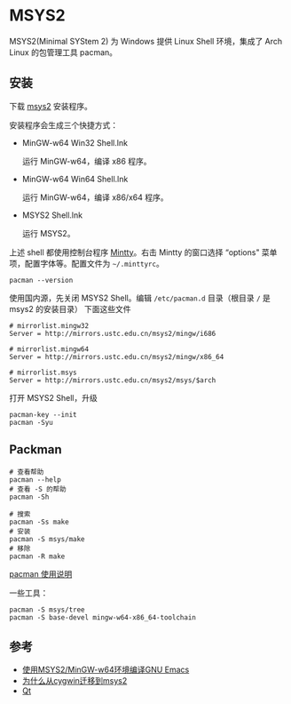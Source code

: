 # MSYS2

MSYS2(Minimal SYStem 2) 为 Windows 提供 Linux Shell 环境，集成了 Arch Linux 的包管理工具 pacman。

## 安装

下载 [msys2](https://msys2.github.io/) 安装程序。

安装程序会生成三个快捷方式：

- MinGW-w64 Win32 Shell.lnk

  运行 MinGW-w64，编译 x86 程序。

- MinGW-w64 Win64 Shell.lnk

  运行 MinGW-w64，编译 x86/x64 程序。

- MSYS2 Shell.lnk

  运行 MSYS2。

上述 shell 都使用控制台程序 [Mintty](https://mintty.github.io/)。右击 Mintty 的窗口选择 “options" 菜单项，配置字体等。配置文件为 `~/.minttyrc`。

```shell
pacman --version
```

使用国内源，先关闭 MSYS2 Shell。编辑 `/etc/pacman.d` 目录（根目录 `/` 是 msys2 的安装目录） 下面这些文件

```
# mirrorlist.mingw32
Server = http://mirrors.ustc.edu.cn/msys2/mingw/i686

# mirrorlist.mingw64
Server = http://mirrors.ustc.edu.cn/msys2/mingw/x86_64

# mirrorlist.msys
Server = http://mirrors.ustc.edu.cn/msys2/msys/$arch
```

打开 MSYS2 Shell，升级

```shell
pacman-key --init
pacman -Syu
```

## Packman

```shell
# 查看帮助
pacman --help
# 查看 -S 的帮助
pacman -Sh

# 搜索
pacman -Ss make
# 安装
pacman -S msys/make
# 移除
pacman -R make
```

[pacman 使用说明](https://wiki.archlinux.org/index.php/Pacman#Usage)

一些工具：

```shell
pacman -S msys/tree
pacman -S base-devel mingw-w64-x86_64-toolchain
```

## 参考

- [使用MSYS2/MinGW-w64环境编译GNU Emacs](http://chriszheng.science/2015/03/19/Chinese-version-of-Emacs-building-guideline/)
- [为什么从cygwin迁移到msys2](http://segmentfault.com/a/1190000002789600)
- [Qt](https://wiki.qt.io/MSYS2)
